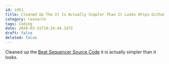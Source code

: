```yaml
---
id: id51
title: Cleaned Up The It Is Actually Simpler Than It Looks Https Github Com Fantasyui Com Catpea Com Blob Master Src Components Be...
category: research
tags: Coding
date: 2020-03-31T19:24:44.147Z
draft: false
deleted: false
---
```


Cleaned up the [Beat Sequencer Source Code][1] it is actually simpler than it looks.

[1]: https://github.com/fantasyui-com/catpea-com/blob/master/src/components/BeatSequencer.svelte